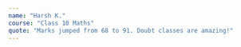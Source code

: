 ```yaml
---
name: "Harsh K."
course: "Class 10 Maths"
quote: "Marks jumped from 68 to 91. Doubt classes are amazing!"
---
```

